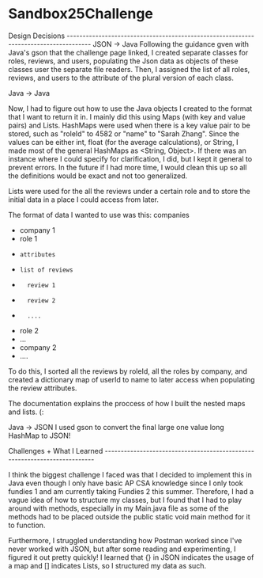 # Sandbox25Challenge

Design Decisions -------------------------------------------------------------------------------------
JSON -> Java
Following the guidance gven with Java's gson that the challenge page linked, I created separate classes for roles, reviews, and users, populating the Json data as objects of these classes user the separate file readers. Then, I assigned the list of all roles, reviews, and users to the attribute of the plural version of each class.

Java -> Java

Now, I had to figure out how to use the Java objects I created to the format that I want to return it in. I mainly did this using Maps (with key and value pairs) and Lists. HashMaps were used when there is a key value pair to be stored, such as "roleId" to 4582 or "name" to "Sarah Zhang". Since the values can be either int, float (for the average calculations), or String, I made most of the general HashMaps as <String, Object>. If there was an instance where I could specify for clarification, I did, but I kept it general to prevent errors. In the future if I had more time, I would clean this up so all the definitions would be exact and not too generalized.

Lists were used for the all the reviews under a certain role and to store the initial data in a place I could access from later.

The format of data I wanted to use was this:
companies
  - company 1
  -   role 1
  -     attributes
  -     list of reviews
  -       review 1
  -       review 2
  -       ....
  -   role 2
  -   ...
  - company 2
  - ....

To do this, I sorted all the reviews by roleId, all the roles by company, and created a dictionary map of userId to name to later access when populating the review attributes.

The documentation explains the proccess of how I built the nested maps and lists. (: 

Java -> JSON
I used gson to convert the final large one value long HashMap to JSON!

Challenges + What I Learned --------------------------------------------------------------------------

I think the biggest challenge I faced was that I decided to implement this in Java even though I only have basic AP CSA knowledge since I only took fundies 1 and am currently taking Fundies 2 this summer. Therefore, I had a vague idea of how to structure my classes, but I found that I had to play around with methods, especially in my Main.java file as some of the methods had to be placed outside the public static void main method for it to function.

Furthermore, I struggled understanding how Postman worked since I've never worked with JSON, but after some reading and experimenting, I figured it out pretty quickly! I learned that {} in JSON indicates the usage of a map and [] indicates Lists, so I structured my data as such.
